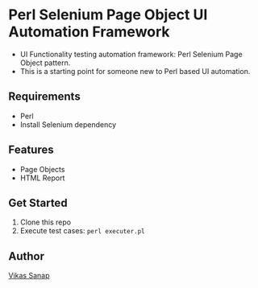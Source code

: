 # Perl Selenium Page Object UI Automation Framework
- UI Functionality testing automation framework: Perl Selenium Page Object pattern.
- This is a starting point for someone new to Perl based UI automation.

## Requirements
- Perl
- Install Selenium dependency

## Features
- Page Objects
- HTML Report

## Get Started
1. Clone this repo
2. Execute test cases: `perl executer.pl`

## Author
[Vikas Sanap](https://www.linkedin.com/in/vikassanap/)
